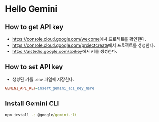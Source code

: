 # Hello Gemini

## How to get API key

- <https://console.cloud.google.com/welcome>에서 프로젝트를 확인한다.
- <https://console.cloud.google.com/projectcreate>에서 프로젝트를 생성한다.
- <https://aistudio.google.com/apikey>에서 키를 생성한다.

## How to set API key

- 생성된 키를 `.env` 파일에 저장한다.

```ini
GEMINI_API_KEY=insert_gemini_api_key_here
```

## Install Gemini CLI

```cmd
npm install -g @google/gemini-cli
```